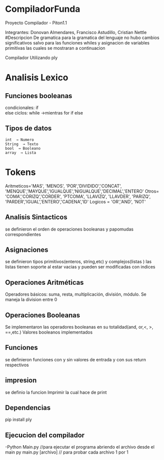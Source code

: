 # CompiladorFunda

Proyecto Compilador - Piton1.1

Integrantes: Donovan Almendares, Francisco Astudillo, Cristian Nettle
#Descripcion De gramatica
para la gramatica del lenguaje no hubo cambios significativos salvo para las funciones whiles y asignacion de variables primitivas las cuales se mostraran a continuacion


Compilador Utilizando ply
# Analisis Lexico
## Funciones booleanas 
  condicionales:
  if  
  else 
  ciclos:
  while  →mientras
  for
  if else

## Tipos de datos 
    int  → Numero
    String  → Texto 
    bool  → Booleano 
    array  → Lista


# Tokens
  Aritmeticos='MAS', 'MENOS', 'POR','DIVIDIDO','CONCAT', 'MENQUE','MAYQUE','IGUALQUE','NIGUALQUE','DECIMAL','ENTERO'
  Otros= 'COMA','CORIZQ','CORDER', 'PTCOMA', 'LLAVIZQ', 'LLAVDER', 'PARIZQ', 'PARDER','IGUAL','ENTERO','CADENA','ID'
  Logicos = 'OR','AND', 'NOT'

## Analisis Sintacticos
  se definieron el orden de operaciones booleanas y papomudas correspondientes 

## Asignaciones
  se definieron tipos primitivos(enteros, string,etc) y complejos(listas )
  las listas tienen soporte al estar vacias y pueden ser modificadas con indices 
  
## Operaciones Aritméticas

  Operadores básicos: suma, resta, multiplicación, división, módulo.
  Se maneja la division entre 0

  
## Operaciones Booleanas
  Se implementaron las operadores booleanas en su totalidad(and, or,<, >, ==,etc.)
  Valores booleanos implementados
    
## Funciones
  se definieron funciones con y sin valores de entrada y con sus return respectivos

## impresion
  se definio la funcion Imprimir la cual hace de print
  
## Dependencias
  pip install ply

## Ejecucion del compilador
  -Python Main.py //para ejecutar el programa abriendo el archivo desde el main
  py main.py [archivo] // para probar cada archivo 1 por 1
    
